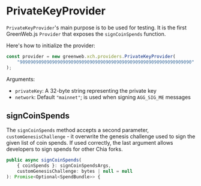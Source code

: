 # PrivateKeyProvider

`PrivateKeyProvider`'s main purpose is to be used for testing. It is the first GreenWeb.js `Provider` that exposes the `signCoinSpends` function.


Here's how to initialize the provider:
```js
const provider = new greenweb.xch.providers.PrivateKeyProvider(
    "9090909090909090909090909090909090909090909090909090909090909090" // private key here
);
```

Arguments:

 - `privateKey`: A 32-byte string representing the private key
 - `network`: Default `"mainnet"`; is used when signing `AGG_SIG_ME` messages
 

## signCoinSpends

The `signCoinSpends` method accepts a second parameter, `customGenesisChallenge` - it overwrite the genesis challenge used to sign the given list of coin spends. If used correctly, the last argument allows developers to sign spends for other Chia forks.

```js
public async signCoinSpends(
    { coinSpends }: signCoinSpendsArgs,
    customGenesisChallenge: bytes | null = null
): Promise<Optional<SpendBundle>> {
```